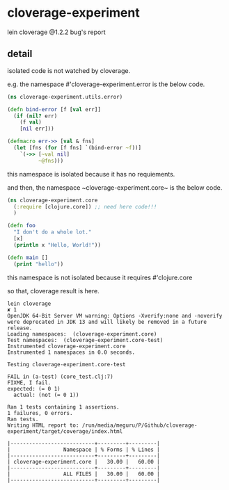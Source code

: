 # cloverage-experiment

lein cloverage @1.2.2 bug's report

## detail

isolated code is not watched by cloverage.

e.g. the namespace #'cloverage-experiment.error is the below code.

```clojure
(ns cloverage-experiment.utils.error)

(defn bind-error [f [val err]]
  (if (nil? err)
    (f val)
    [nil err]))

(defmacro err->> [val & fns]
  (let [fns (for [f fns] `(bind-error ~f))]
    `(->> [~val nil]
          ~@fns)))
```

this namespace is isolated because it has no requiements.

and then, the namespace ~cloverage-experiment.core~ is the below code.

```clojure
(ns cloverage-experiment.core
  (:require [clojure.core]) ;; need here code!!!
  )

(defn foo
  "I don't do a whole lot."
  [x]
  (println x "Hello, World!"))

(defn main []
  (print "hello"))
```

this namespace is not isolated because it requires #'clojure.core

so that, cloverage result is here.

```text
lein cloverage                                                                           ✘ 1
OpenJDK 64-Bit Server VM warning: Options -Xverify:none and -noverify were deprecated in JDK 13 and will likely be removed in a future release.
Loading namespaces:  (cloverage-experiment.core)
Test namespaces:  (cloverage-experiment.core-test)
Instrumented cloverage-experiment.core
Instrumented 1 namespaces in 0.0 seconds.

Testing cloverage-experiment.core-test

FAIL in (a-test) (core_test.clj:7)
FIXME, I fail.
expected: (= 0 1)
  actual: (not (= 0 1))

Ran 1 tests containing 1 assertions.
1 failures, 0 errors.
Ran tests.
Writing HTML report to: /run/media/meguru/P/Github/cloverage-experiment/target/coverage/index.html

|---------------------------+---------+---------|
|                 Namespace | % Forms | % Lines |
|---------------------------+---------+---------|
| cloverage-experiment.core |   30.00 |   60.00 |
|---------------------------+---------+---------|
|                 ALL FILES |   30.00 |   60.00 |
|---------------------------+---------+---------|
```
